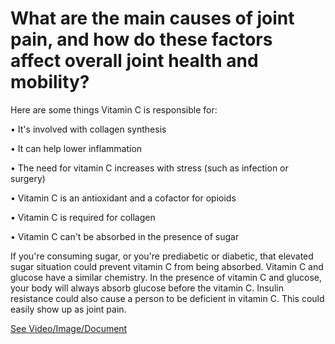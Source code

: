 # What are the main causes of joint pain, and how do these factors affect overall joint health and mobility?

Here are some things Vitamin C is responsible for:

• It's involved with collagen synthesis

• It can help lower inflammation 

• The need for vitamin C increases with stress (such as infection or surgery)

• Vitamin C is an antioxidant and a cofactor for opioids 

• Vitamin C is required for collagen  

• Vitamin C can't be absorbed in the presence of sugar 

If you're consuming sugar, or you're prediabetic or diabetic, that elevated sugar situation could prevent vitamin C from being absorbed. Vitamin C and glucose have a similar chemistry. In the presence of vitamin C and glucose, your body will always absorb glucose before the vitamin C. Insulin resistance could also cause a person to be deficient in vitamin C.  This could easily show up as joint pain.

 [See Video/Image/Document](https://hls-player.drberg.com/asset?path=migrated-assets/could-your-joint-pain-be-a-vitamin-c-deficiency-drberg)